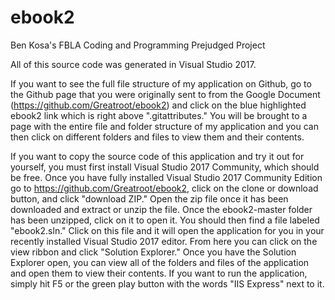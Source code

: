 # ebook2
Ben Kosa's FBLA Coding and Programming Prejudged Project

All of this source code was generated in Visual Studio 2017. 

If you want to see the full file structure of my application on Github, go to the Github page that you were originally sent to from the Google Document (https://github.com/Greatroot/ebook2) and click on the blue highlighted ebook2 link which is right above ".gitattributes."
You will be brought to a page with the entire file and folder structure of my application and you can then click on different folders and files to view them and their contents. 

If you want to copy the source code of this application and try it out for yourself, you must first install Visual Studio 2017 Community, which should be free. Once you have fully installed Visual Studio 2017 Community Edition go to https://github.com/Greatroot/ebook2, click on the clone or download button, and click "download ZIP." Open the zip file once it has been downloaded and extract or unzip the file. Once the ebook2-master folder has been unzipped, click on it to open it. You should then find a file labeled "ebook2.sln." Click on this file and it will open the application for you in your recently installed Visual Studio 2017 editor. From here you can click on the view ribbon and click "Solution Explorer." Once you have the Solution Explorer open, you can view all of the folders and files of the application and open them to view their contents. If you want to run the application, simply hit F5 or the green play button with the words "IIS Express" next to it. 
